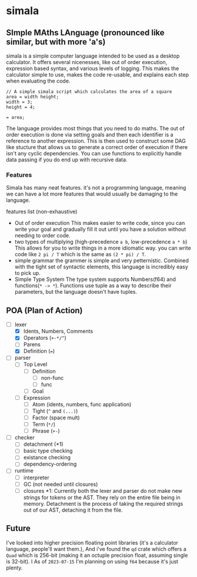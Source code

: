 # simala
## SImple MAths LAnguage (pronounced like similar, but with more 'a's)
simala is a simple computer language intended to be used as a desktop
calculator. It offers several nicenesses, like out of order execution,
expression based syntax, and various levels of logging. This makes the
calculator simple to use, makes the code re-usable, and explains each step
when evaluating the code.

```simala
// A simple simala script which calculates the area of a square
area = width height;
width = 3;
height = 4;

= area;
```

The language provides most things that you need to do maths. The out of order
execution is done via setting goals and then each identifier is a reference to
another expression. This is then used to construct some DAG like stucture that
allows us to generate a correct order of execution if there isn't any cyclic
dependencies. You can use functions to explicitly handle data passing if you
do end up with recursive data.

### Features

Simala has many neat features. it's not a programming language, meaning we can
have a lot more features that would usually be damaging to the language.

features list (non-exhaustive)
- Out of order execution
  This makes easier to write code, since you can write your goal and gradually
  fill it out until you have a solution without needing to order code.
- two types of multiplying (high-precedence `a b`, low-precedence `a * b`)
  This allows for you to write things in a more idiomatic way.
  you can write code like `2 pi / T` which is the same as `(2 * pi) / T`.
- simple grammar
  the grammer is simple and very petternistic. Combined with the tight set of
  syntactic elements, this language is incredibly easy to pick up.
- Simple Type System
  The type system supports Numbers(f64) and functions(`* -> *`). Functions use
  tuple as a way to describe their parameters, but the language doesn't have 
  tuples.

## POA (Plan of Action)
- [ ] lexer
  - [X] Idents, Numbers, Comments
  - [X] Operators (`+-*/^`)
  - [ ] Parens
  - [X] Definition (`=`)
- [ ] parser
    - [ ] Top Level
        - [ ] Definition
            - [ ] non-func
            - [ ] func
        - [ ] Goal
    - [ ] Expression
        - [ ] Atom   (idents, numbers, func application)
        - [ ] Tight  (`^` and `(...)`)
        - [ ] Factor (space mult)
        - [ ] Term   (`*/`)
        - [ ] Phrase (`+-`)
- [ ] checker
    - [ ] detachment (*1)
    - [ ] basic type checking
    - [ ] existance checking
    - [ ] dependency-ordering
- [ ] runtime
    - [ ] interpreter
    - [ ] GC (not needed until closures) 
    - [ ] closures
*1: Currently both the lexer and parser do not make new strings for tokens or
    the AST. They rely on the entire file being in memory. Detachment is the
    process of taking the required strings out of our AST, detaching it from
    the file.
## Future
I've looked into higher precision floating point libraries (it's a calculator
language, people'll want them.), And i've found the `qd` crate which offers a
`Quad` which is 256-bit (making it an octuple precision float, assuming single
is 32-bit). I As of `2023-07-15` I'm planning on using `f64` because it's just
plenty.
